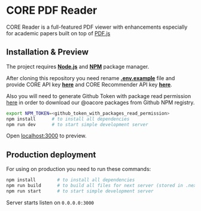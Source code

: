 # CORE PDF Reader

CORE Reader is a full-featured PDF viewer with enhancements especially for academic papers built on top of [PDF.js](https://mozilla.github.io/pdf.js/)


## Installation & Preview

The project requires [__Node.js__][node-download] and
[__NPM__][npm-install] package manager.

After cloning this repository you need rename  [__.env.example__][env-file] file and provide CORE API key [__here__][core-api] and CORE Recommender API key [__here__][recommender-api].

Also you will need to generate Github Token with package read permission [here][github-token] in order to download our @oacore packages from Github NPM registry.


```sh
export NPM_TOKEN=<github_token_with_packages_read_permission>
npm install      # to install all dependencies
npm run dev      # to start simple development server
```

Open [localhost:3000](http://localhost:3000) to preview.

## Production deployment

For using on production you need to run these commands:

```sh
npm install        # to install all dependencies
npm run build      # to build all files for next server (stored in .next folder)
npm run start      # to start simple development server
```

Server starts listen on `0.0.0.0:3000`

[github-token]: https://github.com/settings/tokens
[node-download]: https://nodejs.org/en/download/
[npm-install]: https://www.npmjs.com/get-npm
[core-api]: https://core.ac.uk/api-keys/register/
[env-file]: https://github.com/oacore/reader/blob/master/.env.example
[recommender-api]: https://core.ac.uk/recommender/register/
